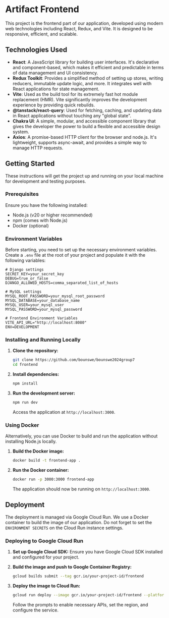 # Artifact Frontend

This project is the frontend part of our application, developed using modern web technologies including React, Redux, and Vite. It is designed to be responsive, efficient, and scalable.

## Technologies Used

- **React**: A JavaScript library for building user interfaces. It's declarative and component-based, which makes it efficient and predictable in terms of data management and UI consistency.
- **Redux Toolkit**: Provides a simplified method of setting up stores, writing reducers, immutable update logic, and more. It integrates well with React applications for state management.
- **Vite**: Used as the build tool for its extremely fast hot module replacement (HMR). Vite significantly improves the development experience by providing quick rebuilds.
- **@tanstack/react-query**: Used for fetching, caching, and updating data in React applications without touching any "global state".
- **Chakra UI**: A simple, modular, and accessible component library that gives the developer the power to build a flexible and accessible design system.
- **Axios**: A promise-based HTTP client for the browser and node.js. It's lightweight, supports async-await, and provides a simple way to manage HTTP requests.

## Getting Started

These instructions will get the project up and running on your local machine for development and testing purposes.

### Prerequisites

Ensure you have the following installed:
- Node.js (v20 or higher recommended)
- npm (comes with Node.js)
- Docker (optional)

### Environment Variables

Before starting, you need to set up the necessary environment variables. Create a `.env` file at the root of your project and populate it with the following variables:

```plaintext
# Django settings
SECRET_KEY=your_secret_key
DEBUG=true_or_false
DJANGO_ALLOWED_HOSTS=comma_separated_list_of_hosts

# MySQL settings
MYSQL_ROOT_PASSWORD=your_mysql_root_password
MYSQL_DATABASE=your_database_name
MYSQL_USER=your_mysql_user
MYSQL_PASSWORD=your_mysql_password

# Frontend Environment Variables
VITE_API_URL="http://localhost:8080"
ENV=DEVELOPMENT
```

### Installing and Running Locally

1. **Clone the repository:**
    ```bash
    git clone https://github.com/bounswe/bounswe2024group7
    cd frontend
    ```

2. **Install dependencies:**
    ```bash
    npm install
    ```

3. **Run the development server:**
    ```bash
    npm run dev
    ```
   Access the application at `http://localhost:3000`.

### Using Docker

Alternatively, you can use Docker to build and run the application without installing Node.js locally.

1. **Build the Docker image:**
    ```bash
    docker build -t frontend-app .
    ```

2. **Run the Docker container:**
    ```bash
    docker run -p 3000:3000 frontend-app
    ```
   The application should now be running on `http://localhost:3000`.

## Deployment

The deployment is managed via Google Cloud Run. We use a Docker container to build the image of our application. Do not forget to set the `ENVIRONMENT SECRETS` on the Cloud Run instance settings.

### Deploying to Google Cloud Run

1. **Set up Google Cloud SDK:**
   Ensure you have Google Cloud SDK installed and configured for your project.

2. **Build the image and push to Google Container Registry:**
    ```bash
    gcloud builds submit --tag gcr.io/your-project-id/frontend
    ```

3. **Deploy the image to Cloud Run:**
    ```bash
    gcloud run deploy --image gcr.io/your-project-id/frontend --platform managed
    ```
   Follow the prompts to enable necessary APIs, set the region, and configure the service.
